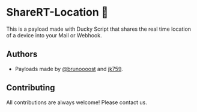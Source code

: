
# ShareRT-Location 📍
This is a payload made with Ducky Script that shares the real time location of a device into your Mail or Webhook. 


## Authors
- Payloads made by [@brunoooost](https://github.com/brunoooost) and [jk759](https://github.com/jk759). 






## Contributing

All contributions are always welcome! Please contact us.
